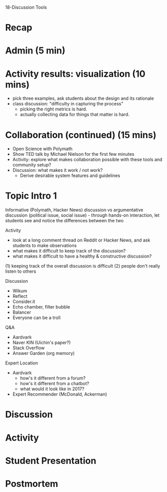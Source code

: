 18-Discussion Tools

# Recap


# Admin (5 min)


# Activity results: visualization (10 mins)
- pick three examples, ask students about the design and its rationale
- class discussion: "difficulty in capturing the process"
	- picking the right metrics is hard.
	- actually collecting data for things that matter is hard.


# Collaboration (continued) (15 mins)
- Open Science with Polymath
- Show TED talk by Michael Nielson for the first few minutes
- Activity: explore what makes collaboration possible with these tools and community setup?
- Discussion: what makes it work / not work?
	- Derive desirable system features and guidelines

# Topic Intro 1

Informative (Polymath, Hacker News) discussion vs argumentative discussion (political issue, social issue)
	- through hands-on interaction, let students see and notice the differences between the two


Activity
- look at a long comment thread on Reddit or Hacker News, and ask students to make observations
- what makes it difficult to keep track of the discussion?
- what makes it difficult to have a healthy & constructive discussion?

(1) keeping track of the overall discussion is difficult
(2) people don't really listen to others

Discussion
- Wikum
- Reflect
- Consider.it
- Echo chamber, filter bubble
- Balancer
- Everyone can be a troll


Q&A
- Aardvark
- Naver KIN (Uichin's paper?)
- Stack Overflow
- Answer Garden (org memory)

Expert Location
- Aardvark
	- how's it different from a forum?
	- how's it different from a chatbot?
	- what would it look like in 2017?
- Expert Recommender (McDonald, Ackerman)


# Discussion


# Activity


# Student Presentation


# Postmortem